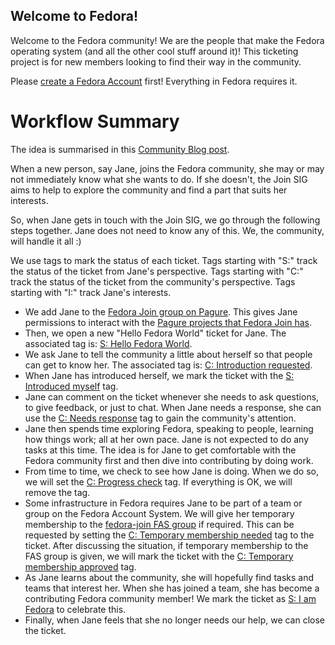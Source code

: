 Welcome to Fedora!
------------------

Welcome to the Fedora community! We are the people that make the Fedora operating system (and all the other cool stuff around it)!
This ticketing project is for new members looking to find their way in the community.

Please [create a Fedora Account](https://admin.fedoraproject.org/accounts/user/new) first! Everything in Fedora requires it.


Workflow Summary
================

The idea is summarised in this [Community Blog post](https://communityblog.fedoraproject.org/fedora-join-is-trying-a-new-people-focused-workflow-for-newcomers/).

When a new person, say Jane, joins the Fedora community, she may or may not
immediately know what she wants to do. If she doesn't, the Join SIG aims to
help to explore the community and find a part that suits her interests.

So, when Jane gets in touch with the Join SIG, we go through the following
steps together. Jane does not need to know any of this. We, the community, will
handle it all :)

We use tags to mark the status of each ticket. Tags starting with "S:" track
the status of the ticket from Jane's perspective. Tags starting with "C:" track
the status of the ticket from the community's perspective. Tags starting with "I:" track Jane's interests.

- We add Jane to the [Fedora Join group on Pagure](https://pagure.io/group/fedora-join). This gives Jane permissions to interact with the [Pagure projects that Fedora Join has](https://pagure.io/projects/fedora-join/%2A).
- Then, we open a new "Hello Fedora World" ticket for Jane. The associated tag is: [S: Hello Fedora World](https://pagure.io/fedora-join/Welcome-to-Fedora/issues?tags=S%3A+Hello+Fedora+world).
- We ask Jane to tell the community a little about herself so that people can get to know her. The associated tag is: [C: Introduction requested](https://pagure.io/fedora-join/Welcome-to-Fedora/issues?tags=C%3A+Introduction+requested).
- When Jane has introduced herself, we mark the ticket with the [S: Introduced myself](https://pagure.io/fedora-join/Welcome-to-Fedora/issues?tags=S%3A+Introduced+myself) tag.
- Jane can comment on the ticket whenever she needs to ask questions, to give feedback, or just to chat. When Jane needs a response, she can use the [C: Needs response](https://pagure.io/fedora-join/Welcome-to-Fedora/issues?tags=C%3A+Needs+response) tag to gain the community's attention.
- Jane then spends time exploring Fedora, speaking to people, learning how things work; all at her own pace. Jane is not expected to do any tasks at this time. The idea is for Jane to get comfortable with the Fedora community first and then dive into contributing by doing work.
- From time to time, we check to see how Jane is doing. When we do so, we will set the [C: Progress check](https://pagure.io/fedora-join/Welcome-to-Fedora/issues?tags=C%3A+Progress+check) tag. If everything is OK, we will remove the tag.
- Some infrastructure in Fedora requires Jane to be part of a team or group on the Fedora Account System. We will give her temporary membership to the [fedora-join FAS group](https://admin.fedoraproject.org/accounts/group/view/fedora-join) if required. This can be requested by setting the [C: Temporary membership needed](https://pagure.io/fedora-join/Welcome-to-Fedora/issues?tags=C%3A+Temporary+membership+needed) tag to the ticket. After discussing the situation, if temporary membership to the FAS group is given, we will mark the ticket with the [C: Temporary membership approved](https://pagure.io/fedora-join/Welcome-to-Fedora/issues?tags=C%3A+Temporary+membership+approved) tag.
- As Jane learns about the community, she will hopefully find tasks and teams that interest her. When she has joined a team, she has become a contributing Fedora community member! We mark the ticket as [S: I am Fedora](https://pagure.io/fedora-join/Welcome-to-Fedora/issues?tags=S%3A+I+am+Fedora) to celebrate this.
- Finally, when Jane feels that she no longer needs our help, we can close the ticket.
